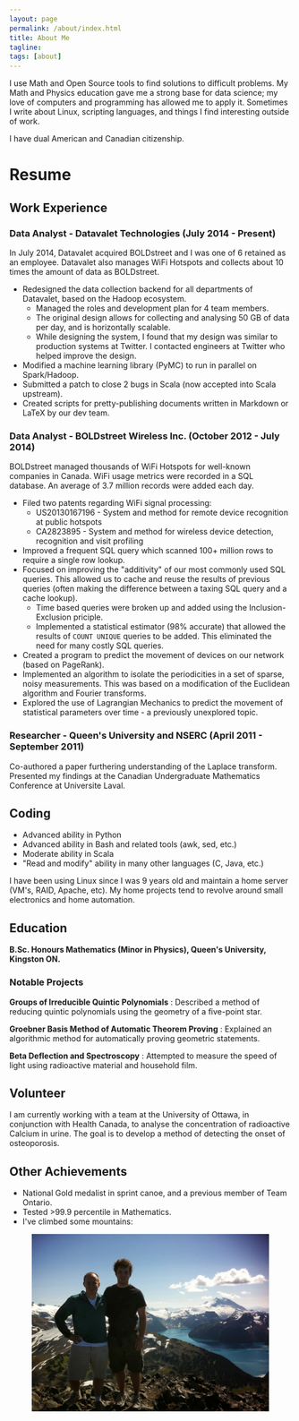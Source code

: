 ```yaml
---
layout: page
permalink: /about/index.html
title: About Me
tagline: 
tags: [about]
---
```


I use Math and Open Source tools to find solutions to difficult problems. My Math and Physics education gave me a strong base for data science; my love of computers and programming has allowed me to apply it. Sometimes I write about Linux, scripting languages, and things I find interesting outside of work.

I have dual American and Canadian citizenship.


# Resume

## Work Experience

### **Data Analyst** - Datavalet Technologies (July 2014 - Present)

In July 2014, Datavalet acquired BOLDstreet and I was one of 6 retained as an employee. Datavalet also manages WiFi Hotspots and collects about 10 times the amount of data as BOLDstreet.

  * Redesigned the data collection backend for all departments of Datavalet, based on the Hadoop ecosystem.
      * Managed the roles and development plan for 4 team members.
      * The original design allows for collecting and analysing 50 GB of data per day, and is horizontally scalable.
      * While designing the system, I found that my design was similar to production systems at Twitter. I contacted engineers at Twitter who helped improve the design.
  * Modified a machine learning library (PyMC) to run in parallel on Spark/Hadoop.
  * Submitted a patch to close 2 bugs in Scala (now accepted into Scala upstream).
  * Created scripts for pretty-publishing documents written in Markdown or LaTeX by our dev team.


### **Data Analyst** - BOLDstreet Wireless Inc. (October 2012 - July 2014)

BOLDstreet managed thousands of WiFi Hotspots for well-known companies in Canada. WiFi usage metrics were recorded in a SQL database. An average of 3.7 million records were added each day.

  * Filed two patents regarding WiFi signal processing:
      * US20130167196 - System and method for remote device recognition at public hotspots
      * CA2823895 - System and method for wireless device detection, recognition and visit profiling
  * Improved a frequent SQL query which scanned 100+ million rows to require a single row lookup.
  * Focused on improving the "additivity" of our most commonly used SQL queries. This allowed us to cache and reuse the results of previous queries (often making the difference between a taxing SQL query and a cache lookup).
      * Time based queries were broken up and added using the Inclusion-Exclusion priciple.
      * Implemented a statistical estimator (98% accurate) that allowed the results of `COUNT UNIQUE` queries to be added. This eliminated the need for many costly SQL queries.
  * Created a program to predict the movement of devices on our network (based on PageRank).
  * Implemented an algorithm to isolate the periodicities in a set of sparse, noisy measurements. This was based on a modification of the Euclidean algorithm and Fourier transforms.
  * Explored the use of Lagrangian Mechanics to predict the movement of statistical parameters over time - a previously unexplored topic.

### **Researcher** - Queen's University and NSERC (April 2011 - September 2011)
Co-authored a paper furthering understanding of the Laplace transform. Presented my findings at the Canadian Undergraduate Mathematics Conference at Universite Laval.

## Coding

  * Advanced ability in Python
  * Advanced ability in Bash and related tools (awk, sed, etc.)
  * Moderate ability in Scala
  * "Read and modify" ability in many other languages (C, Java, etc.)

I have been using Linux since I was 9 years old and maintain a home server (VM's, RAID, Apache, etc). My home projects tend to revolve around small electronics and home automation. 

## Education
  
**B.Sc. Honours Mathematics (Minor in Physics), Queen's University, Kingston ON.** 

### Notable Projects

**Groups of Irreducible Quintic Polynomials**
: Described a method of reducing quintic polynomials using the geometry of a five-point star.

**Groebner Basis Method of Automatic Theorem Proving**
: Explained an algorithmic method for automatically proving geometric statements.

**Beta Deflection and Spectroscopy**
: Attempted to measure the speed of light using radioactive material and household film.

## Volunteer

I am currently working with a team at the University of Ottawa, in conjunction with Health Canada, to analyse the concentration of radioactive Calcium in urine. The goal is to develop a method of detecting the onset of osteoporosis.

## Other Achievements

  * National Gold medalist in sprint canoe, and a previous member of Team Ontario.
  * Tested >99.9 percentile in Mathematics.
  * I've climbed some mountains:


<figure>
    <a href="/images/black_tusk.jpg">
        <img src="/images/black_tusk.jpg">
    </a>
</figure>
     
